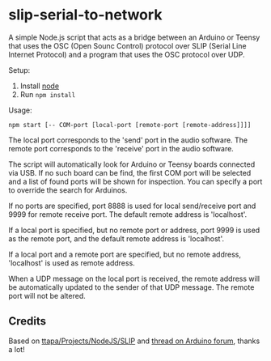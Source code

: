 # slip-serial-to-network

A simple Node.js script that acts as a bridge between
an Arduino or Teensy that uses the OSC (Open Sounc Control)
protocol over SLIP (Serial Line Internet Protocol)
and a program that uses the OSC protocol over UDP.

Setup:

1. Install [node](https://nodejs.org/en/)
2. Run `npm install`

Usage:
```shell
npm start [-- COM-port [local-port [remote-port [remote-address]]]]
```


The local port corresponds to the 'send' port in the audio software.
The remote port corresponds to the 'receive' port in the audio software.

The script will automatically look for Arduino or Teensy boards connected
via USB. If no such board can be find, the first COM port will be selected and 
a list of found ports will be shown for inspection.
You can specify a port to override the search for Arduinos.

If no ports are specified, port 8888 is used for local send/receive port
and 9999 for remote receive port. The default remote address is 'localhost'.

If a local port is specified, but no remote port or address, 
port 9999 is used as the remote port, and the default remote address is 'localhost'.

If a local port and a remote port are specified, but no remote address,
'localhost' is used as remote address.

When a UDP message on the local port is received, the remote address will
be automatically updated to the sender of that UDP message. The remote port
will not be altered.


## Credits

Based on [ttapa/Projects/NodeJS/SLIP](https://github.com/tttapa/Projects/tree/master/Arduino/NodeJS/SLIP) and [thread on Arduino forum](https://forum.arduino.cc/t/osc-over-usb/520680), thanks a lot!
